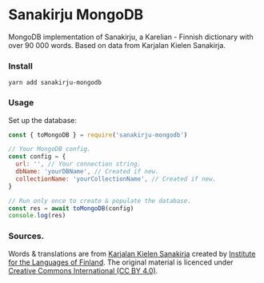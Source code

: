 # Sanakirju MongoDB

MongoDB implementation of Sanakirju, a Karelian - Finnish dictionary with over 90 000 words. Based on data from Karjalan Kielen Sanakirja.

### Install

`yarn add sanakirju-mongodb`

### Usage

Set up the database:

```javascript
const { toMongoDB } = require('sanakirju-mongodb')

// Your MongoDB config.
const config = {
  url: '', // Your connection string.
  dbName: 'yourDBName', // Created if new.
  collectionName: 'yourCollectionName', // Created if new.
}

// Run only once to create & populate the database.
const res = await toMongoDB(config)
console.log(res)
```


### Sources.

Words & translations are from [Karjalan Kielen Sanakirja](http://kaino.kotus.fi/cgi-bin/kks/kks_etusivu.cgi) created by [Institute for the Languages of Finland](https://www.kotus.fi/en). The original material is licenced under [Creative Commons International (CC BY 4.0)](https://creativecommons.org/licenses/by/4.0/).
